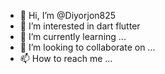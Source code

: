 - 👋 Hi, I’m @Diyorjon825
- 👀 I’m interested in dart flutter
- 🌱 I’m currently learning ...
- 💞️ I’m looking to collaborate on ...
- 📫 How to reach me ...

<!---
Diyorjon825/Diyorjon825 is a ✨ special ✨ repository because its `README.md` (this file) appears on your GitHub profile.
You can click the Preview link to take a look at your changes.
--->
